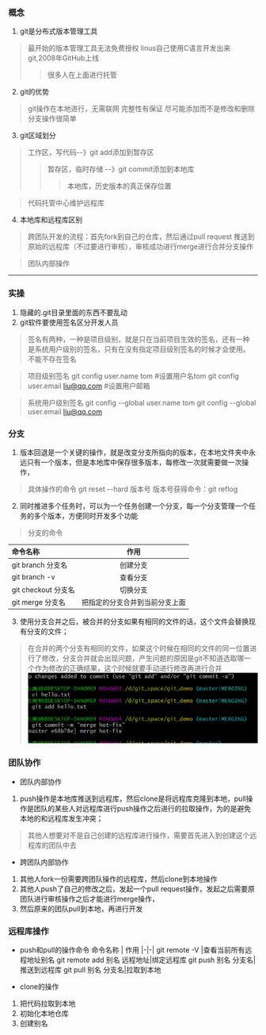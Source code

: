 ### 概念
1. git是分布式版本管理工具
>最开始的版本管理工具无法免费授权
> linus自己使用C语言开发出来git,2008年GitHub上线
>> 很多人在上面进行托管
2. git的优势
>git操作在本地进行，无需联网
>完整性有保证
>尽可能添加而不是修改和删除
>分支操作很简单
3. git区域划分
>工作区，写代码--》git add添加到暂存区
>>暂存区，临时存储 --》git commit添加到本地库
>>>本地库，历史版本的真正保存位置

>代码托管中心维护远程库
4. 本地库和远程库区别
>跨团队开发的流程：首先fork到自己的仓库，然后通过pull request
>推送到原始的远程库（不过要进行审核），审核成功进行merge进行合并分支操作

>团队内部操作

---
### 实操

1. 隐藏的.git目录里面的东西不要乱动
2. git软件要使用签名区分开发人员
>签名有两种，一种是项目级别，就是只在当前项目生效的签名，还有一种
>是系统用户级别的签名，只有在没有指定项目级别签名的时候才会使用。
不能不存在签名

>项目级别签名
git config user.name tom  #设置用户名tom
git config user.email liu@qq.com #设置用户邮箱

>系统用户级别签名
git config --global user.name tom
git config --global user.email liu@qq.com

### 分支
1. 版本回退是一个关键的操作，就是改变分支所指向的版本，在本地文件夹中永远只有一个版本，但是本地库中保存很多版本，每修改一次就需要做一次操作，
>具体操作的命令
git reset --hard 版本号
版本号获得命令：git reflog

2. 同时推进多个任务时，可以为一个任务创建一个分支，每一个分支管理一个任务的多个版本，方便同时开发多个功能
>分支的命令

命令名称 | 作用 |
| :- | :-:
git branch  分支名|创建分支
git branch -v|查看分支
git checkout 分支名|切换分支
git merge 分支名|把指定的分支合并到当前分支上面

3. 使用分支合并之后，被合并的分支如果有相同的文件的话，这个文件会替换现有分支的文件；
>在合并的两个分支有相同的文件，如果这个时候在相同的文件的同一位置进行了修改，分支合并就会出现问题，产生问题的原因是git不知道选取哪一个作为修改的正确结果，这个时候就要手动进行修改再进行合并
![image](git.png)


### 团队协作
* 团队内部协作
1. push操作是本地库推送到远程库，然后clone是将远程库克隆到本地，pull操作是团队的某些人对远程库进行push操作之后进行的拉取操作，为的是避免本地的和远程库发生冲突；
>其他人想要对不是自己创建的远程库进行操作，需要首先进入到创建这个远程库的团队中去
* 跨团队内部协作
1. 其他人fork一份需要跨团队操作的远程库，然后clone到本地操作
2. 其他人push了自己的修改之后，发起一个pull request操作，发起之后需要原团队进行审核操作之后才能进行merge操作，
3. 然后原来的团队pull到本地，再进行开发

### 远程库操作
* push和pull的操作命令
命令名称 | 作用 
|-|-|
git remote -V |查看当前所有远程地址别名
git remote add 别名 远程地址|绑定远程库
git push 别名 分支名|推送到远程库
git pull 别名 分支名|拉取到本地

* clone的操作
1. 把代码拉取到本地
2. 初始化本地仓库
3. 创建别名
